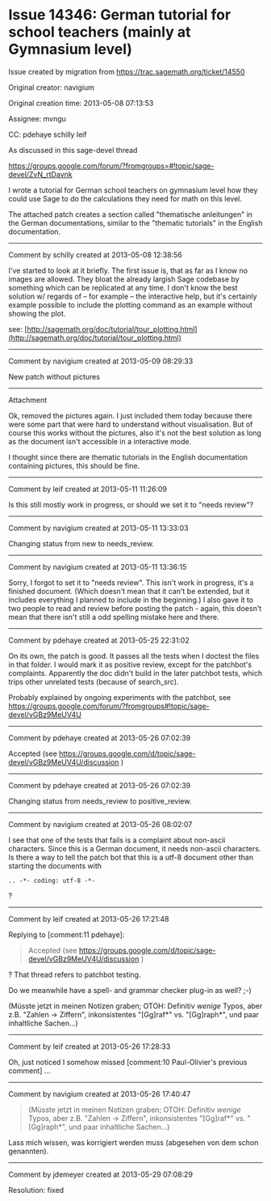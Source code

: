 # Issue 14346: German tutorial for school teachers (mainly at Gymnasium level)

Issue created by migration from https://trac.sagemath.org/ticket/14550

Original creator: navigium

Original creation time: 2013-05-08 07:13:53

Assignee: mvngu

CC:  pdehaye schilly leif

As discussed in this sage-devel thread

https://groups.google.com/forum/?fromgroups=#!topic/sage-devel/ZvN_rtDavnk

I wrote a tutorial for German school teachers on gymnasium level how they could use Sage to do the calculations they need for math on this level. 

The attached patch creates a section called "thematische anleitungen" in the German documentations, similar to the "thematic tutorials" in the English documentation.


---

Comment by schilly created at 2013-05-08 12:38:56

I've started to look at it briefly. The first issue is, that as far as I know no images are allowed. They bloat the already largish Sage codebase by something which can be replicated at any time. I don't know the best solution w/ regards of – for example – the interactive help, but it's certainly example possible to include the plotting command as an example without showing the plot.

see: [http://sagemath.org/doc/tutorial/tour_plotting.html](http://sagemath.org/doc/tutorial/tour_plotting.html)


---

Comment by navigium created at 2013-05-09 08:29:33

New patch without pictures


---

Attachment

Ok, removed the pictures again. I just included them today because there were some part that were hard to understand without visualisation. But of course this works without the pictures, also it's not the best solution as long as the document isn't accessible in a interactive mode.

I thought since there are thematic tutorials in the English documentation containing pictures, this should be fine.


---

Comment by leif created at 2013-05-11 11:26:09

Is this still mostly work in progress, or should we set it to "needs review"?


---

Comment by navigium created at 2013-05-11 13:33:03

Changing status from new to needs_review.


---

Comment by navigium created at 2013-05-11 13:36:15

Sorry, I forgot to set it to "needs review". This isn't work in progress, it's a finished document. (Which doesn't mean that it can't be extended, but it includes everything I planned to include in the beginning.) I also gave it to two people to read and review before posting the patch - again, this doesn't mean that there isn't still a odd spelling mistake here and there.


---

Comment by pdehaye created at 2013-05-25 22:31:02

On its own, the patch is good. It passes all the tests when I doctest the files in that folder. I would mark it as positive review, except for the patchbot's complaints. Apparently the doc didn't build in the later patchbot tests, which trips other unrelated tests (because of search_src).

Probably explained by ongoing experiments with the patchbot, see
https://groups.google.com/forum/?fromgroups#!topic/sage-devel/vGBz9MeUV4U


---

Comment by pdehaye created at 2013-05-26 07:02:39

Accepted (see https://groups.google.com/d/topic/sage-devel/vGBz9MeUV4U/discussion  )


---

Comment by pdehaye created at 2013-05-26 07:02:39

Changing status from needs_review to positive_review.


---

Comment by navigium created at 2013-05-26 08:02:07

I see that one of the tests that fails is a complaint about non-ascii characters. Since this is a German document, it needs non-ascii characters. Is there a way to tell the patch bot that this is a utf-8 document other than starting the documents with 


```
.. -*- coding: utf-8 -*-
```


?


---

Comment by leif created at 2013-05-26 17:21:48

Replying to [comment:11 pdehaye]:
> Accepted (see https://groups.google.com/d/topic/sage-devel/vGBz9MeUV4U/discussion  )

?  That thread refers to patchbot testing.

Do we meanwhile have a spell- and grammar checker plug-in as well? ;-)

(Müsste jetzt in meinen Notizen graben;  OTOH: Definitiv _wenige_ Typos, aber z.B. "Zahlen -> Ziffern", inkonsistentes "[Gg]raf*" vs. "[Gg]raph*", und paar inhaltliche Sachen...)


---

Comment by leif created at 2013-05-26 17:28:33

Oh, just noticed I somehow missed [comment:10 Paul-Olivier's previous comment] ...


---

Comment by navigium created at 2013-05-26 17:40:47

> (Müsste jetzt in meinen Notizen graben;  OTOH: Definitiv _wenige_ Typos, aber z.B. "Zahlen -> Ziffern", inkonsistentes "[Gg]raf*" vs. "[Gg]raph*", und paar inhaltliche Sachen...)

Lass mich wissen, was korrigiert werden muss (abgesehen von dem schon genannten).


---

Comment by jdemeyer created at 2013-05-29 07:08:29

Resolution: fixed
